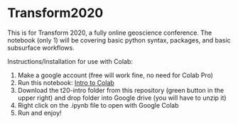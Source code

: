 # Transform2020

This is for Transform 2020, a fully online geoscience conference. The notebook (only 1) will be covering basic python syntax, packages, and basic subsurface workflows. 

Instructions/Installation for use with Colab:

1. Make a google account (free will work fine, no need for Colab Pro)
2. Run this notebook: [Intro to Colab](https://colab.research.google.com/notebooks/intro.ipynb#)
2. Download the t20-intro folder from this repository (green button in the upper right) and drop folder into Google drive (you will have to unzip it)
3. Right click on the .ipynb file to open with Google Colab
4. Run and enjoy!
